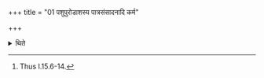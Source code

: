 +++
title = "01 पशुपुरोडाशस्य पात्रसंसादनादि कर्म"

+++

<details><summary>थिते</summary>

1. (The Adhvaryu) undertakes the work[^1] beginning with the placing of the utensils for the (offering of the) animal-sacrificial-bread.  

[^1]: Thus I.15.6-14.
</details>
